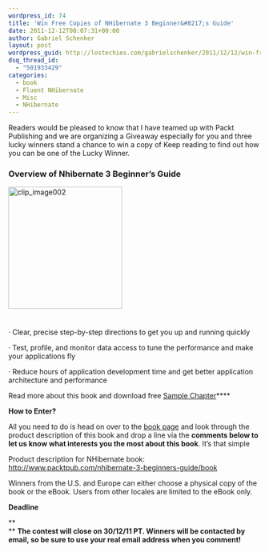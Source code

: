 ```yaml
---
wordpress_id: 74
title: 'Win Free Copies of NHibernate 3 Beginner&#8217;s Guide'
date: 2011-12-12T08:07:31+00:00
author: Gabriel Schenker
layout: post
wordpress_guid: http://lostechies.com/gabrielschenker/2011/12/12/win-free-copies-of-nhibernate-3-beginners-guide/
dsq_thread_id:
  - "501933429"
categories:
  - book
  - Fluent NHibernate
  - Misc
  - NHibernate
---
```

Readers would be pleased to know that I have teamed up with Packt Publishing and we are organizing a Giveaway especially for you and three lucky winners stand a chance to win a copy of Keep reading to find out how you can be one of the Lucky Winner. 

### Overview of Nhibernate 3 Beginner&#8217;s Guide

[<img style="background-image: none; border-bottom: 0px; border-left: 0px; margin: 0px 0px 24px; padding-left: 0px; padding-right: 0px; display: inline; border-top: 0px; border-right: 0px; padding-top: 0px" title="clip_image002" border="0" alt="clip_image002" src="http://lostechies.com/content/gabrielschenker/uploads/2011/12/clip_image002_thumb.jpg" width="227" height="244" />](http://lostechies.com/content/gabrielschenker/uploads/2011/12/clip_image002.jpg) 

· Clear, precise step-by-step directions to get you up and running quickly 

· Test, profile, and monitor data access to tune the performance and make your applications fly 

· Reduce hours of application development time and get better application architecture and performance 

Read more about this book and download free [Sample Chapter](http://www.packtpub.com/sites/default/files/6020OS-Chapter-3-Creating-a-%20Model.pdf?utm_source=packtpub&utm_medium=free&utm_campaign=pdf)**** 

**How to Enter?** 

All you need to do is head on over to the [book page](http://www.packtpub.com/nhibernate-3-beginners-guide/book) and look through the product description of this book and drop a line via the **comments below to let us know what interests you the most about this book**. It’s that simple 

Product description for NHibernate book: http://www.packtpub.com/nhibernate-3-beginners-guide/book 

Winners from the U.S. and Europe can either choose a physical copy of the book or the eBook. Users from other locales are limited to the eBook only. 

**Deadline** 

**  
** **The contest will close on 30/12/11 PT. Winners will be contacted by email, so be sure to use your real email address when you comment!**